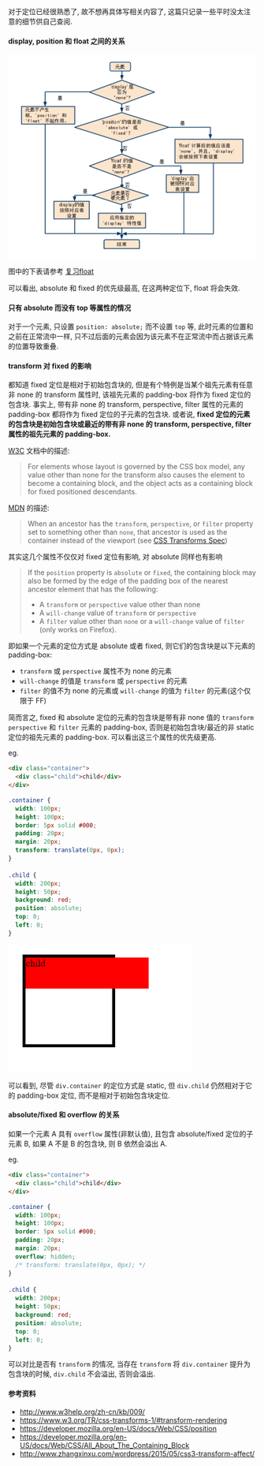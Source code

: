对于定位已经很熟悉了, 故不想再具体写相关内容了, 这篇只记录一些平时没太注意的细节供自己查阅.



#### display, position 和 float 之间的关系

![img21](./images/img21.png)

图中的下表请参考 [复习float](./复习float.md)

可以看出, absolute 和 fixed 的优先级最高, 在这两种定位下, float 将会失效.



#### 只有 absolute 而没有 top 等属性的情况

对于一个元素, 只设置 `position: absolute;` 而不设置 `top` 等, 此时元素的位置和之前在正常流中一样, 只不过后面的元素会因为该元素不在正常流中而占据该元素的位置导致重叠.



#### transform 对 fixed 的影响

都知道 fixed 定位是相对于初始包含块的, 但是有个特例是当某个祖先元素有任意非 none 的 transform 属性时, 该祖先元素的 padding-box 将作为 fixed 定位的包含块. 事实上, 带有非 none 的 transform, perspective, filter 属性的元素的 padding-box 都将作为 fixed 定位的子元素的包含块. 或者说, **fixed 定位的元素的包含块是初始包含块或最近的带有非 none 的 transform, perspective, filter 属性的祖先元素的 padding-box.**

[W3C](https://www.w3.org/TR/css-transforms-1/#transform-rendering) 文档中的描述:

> For elements whose layout is governed by the CSS box model, any value other than none for the transform also causes the element to become a containing block, and the object acts as a containing block for fixed positioned descendants.

[MDN](https://developer.mozilla.org/en-US/docs/Web/CSS/position) 的描述:

> When an ancestor has the `transform`, `perspective`, or `filter` property set to something other than `none`, that ancestor is used as the container instead of the viewport (see [CSS Transforms Spec](https://www.w3.org/TR/css-transforms-1/#transform-rendering))

其实这几个属性不仅仅对 fixed 定位有影响, 对 absolute 同样也有影响

> If the `position` property is `absolute` or `fixed`, the containing block may also be formed by the edge of the padding box of the nearest ancestor element that has the following:
>
> * A `transform` or `perspective` value other than none
> * A `will-change` value of `transform` or `perspective`
> * A `filter` value other than `none` or a `will-change` value of `filter` (only works on Firefox).

即如果一个元素的定位方式是 absolute 或者 fixed, 则它们的包含块是以下元素的 padding-box:

* `transform` 或 `perspective` 属性不为 none 的元素
* `will-change` 的值是 `transform` 或 `perspective` 的元素
* `filter` 的值不为 none 的元素或 `will-change` 的值为 `filter` 的元素(这个仅限于 FF)

简而言之, fixed 和 absolute 定位的元素的包含块是带有非 none 值的 `transform` `perspective` 和 `filter` 元素的 padding-box, 否则是初始包含块/最近的非 static 定位的祖先元素的 padding-box. 可以看出这三个属性的优先级更高.

eg.

```html
<div class="container">
  <div class="child">child</div>
</div>
```

```css
.container {
  width: 100px;
  height: 100px;
  border: 5px solid #000;
  padding: 20px;
  margin: 20px;
  transform: translate(0px, 0px);
}

.child {
  width: 200px;
  height: 50px;
  background: red;
  position: absolute;
  top: 0;
  left: 0;
}
```

![img32](./images/img32.png)

可以看到, 尽管 `div.container` 的定位方式是 static, 但 `div.child` 仍然相对于它的 padding-box 定位, 而不是相对于初始包含块定位.



#### absolute/fixed 和 overflow 的关系

如果一个元素 A 具有 `overflow` 属性(非默认值), 且包含 absolute/fixed 定位的子元素 B, 如果 A 不是 B 的包含块, 则 B 依然会溢出 A.

eg.

```html
<div class="container">
  <div class="child">child</div>
</div>
```

```css
.container {
  width: 100px;
  height: 100px;
  border: 5px solid #000;
  padding: 20px;
  margin: 20px;
  overflow: hidden;
  /* transform: translate(0px, 0px); */
}

.child {
  width: 200px;
  height: 50px;
  background: red;
  position: absolute;
  top: 0;
  left: 0;
}
```

可以对比是否有 `transform` 的情况, 当存在 `transform` 将 `div.container` 提升为包含块的时候, `div.child` 不会溢出, 否则会溢出.



#### 参考资料

* http://www.w3help.org/zh-cn/kb/009/
* https://www.w3.org/TR/css-transforms-1/#transform-rendering
* https://developer.mozilla.org/en-US/docs/Web/CSS/position
* https://developer.mozilla.org/en-US/docs/Web/CSS/All_About_The_Containing_Block
* http://www.zhangxinxu.com/wordpress/2015/05/css3-transform-affect/